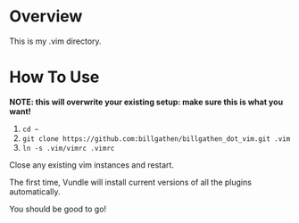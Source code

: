 # Overview

This is my .vim directory.

# How To Use

**NOTE: this will overwrite your existing setup: make sure this is what you want!**

1. `cd ~`
1. `git clone https://github.com:billgathen/billgathen_dot_vim.git .vim`
1. `ln -s .vim/vimrc .vimrc`

Close any existing vim instances and restart.

The first time, Vundle will install current versions of all the plugins automatically.

You should be good to go!
